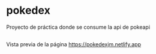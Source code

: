 # pokedex

Proyecto de práctica donde se consume la api de pokeapi

##

Vista previa de la página https://pokedexjm.netlify.app